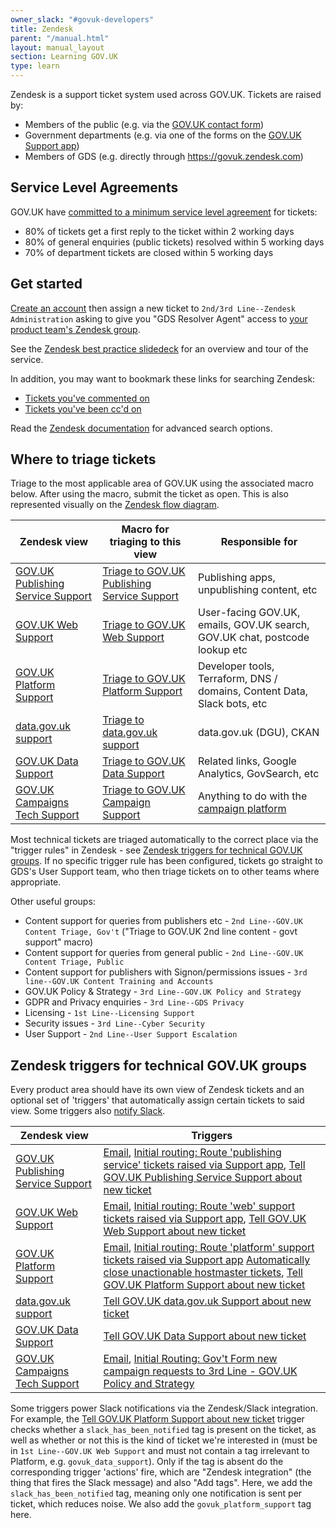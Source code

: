 ```yaml
---
owner_slack: "#govuk-developers"
title: Zendesk
parent: "/manual.html"
layout: manual_layout
section: Learning GOV.UK
type: learn
---
```


Zendesk is a support ticket system used across GOV.UK. Tickets are raised by:

- Members of the public (e.g. via the [GOV.UK contact form](https://www.gov.uk/contact/govuk))
- Government departments (e.g. via one of the forms on the [GOV.UK Support app](https://support.publishing.service.gov.uk/))
- Members of GDS (e.g. directly through <https://govuk.zendesk.com>)

## Service Level Agreements

GOV.UK have [committed to a minimum service level agreement](https://www.gov.uk/guidance/contact-the-government-digital-service/how-to-contact-gds) for tickets:

- 80% of tickets get a first reply to the ticket within 2 working days
- 80% of general enquiries (public tickets) resolved within 5 working days
- 70% of department tickets are closed within 5 working days

## Get started

[Create an account](https://govuk.zendesk.com/auth/v2/login/registration?auth_origin=3194076%2Cfalse%2Ctrue&amp;brand_id=3194076&amp;return_to=https%3A%2F%2Fgovuk.zendesk.com%2Fhc%2Fen-us&amp;theme=hc) then assign a new ticket to `2nd/3rd Line--Zendesk Administration` asking to give you "GDS Resolver Agent" access to [your product team's Zendesk group](#where-to-triage-tickets).

See the [Zendesk best practice slidedeck](https://docs.google.com/presentation/d/1iUbD-_uWyaNMeNj9h7Zvo9g2GWvRarg9kUh7pd0u32M/edit#slide=id.g134fafb13dc_0_0) for an overview and tour of the service.

In addition, you may want to bookmark these links for searching Zendesk:

- [Tickets you've commented on](https://govuk.zendesk.com/agent/search/1?type=ticket&q=commenter%3Ame)
- [Tickets you've been cc'd on](https://govuk.zendesk.com/agent/search/1?q=cc%3Ame)

Read the [Zendesk documentation](https://support.zendesk.com/hc/en-us/articles/4408835086106-Using-Zendesk-Support-advanced-search) for advanced search options.

## Where to triage tickets

Triage to the most applicable area of GOV.UK using the associated macro below. After using the macro, submit the ticket as open. This is also represented visually on the [Zendesk flow diagram](https://docs.google.com/presentation/d/1EotoM2CVtqlnx54Qz5bP7OyIx5c9ji_GptUuymHkBrc/edit).

| Zendesk view | Macro for triaging to this view | Responsible for |
|--------------|---------------------------------|----------|
| [GOV.UK Publishing Service Support](https://govuk.zendesk.com/agent/filters/5273818481554) | [Triage to GOV.UK Publishing Service Support](https://govuk.zendesk.com/admin/workspaces/agent-workspace/macros/13679777581980) | Publishing apps, unpublishing content, etc |
| [GOV.UK Web Support](https://govuk.zendesk.com/agent/filters/360000012465) | [Triage to GOV.UK Web Support](https://govuk.zendesk.com/admin/workspaces/agent-workspace/macros/13679771783708) | User-facing GOV.UK, emails, GOV.UK search, GOV.UK chat, postcode lookup etc  |
| [GOV.UK Platform Support](https://govuk.zendesk.com/agent/filters/12863141605916) | [Triage to GOV.UK Platform Support](https://govuk.zendesk.com/admin/workspaces/agent-workspace/macros/13672505486492) | Developer tools, Terraform, DNS / domains, Content Data, Slack bots, etc |
| [data.gov.uk support](https://govuk.zendesk.com/agent/filters/1900002360214) | [Triage to data.gov.uk support](https://govuk.zendesk.com/admin/workspaces/agent-workspace/macros/13813477886620) | data.gov.uk (DGU), CKAN |
| [GOV.UK Data Support](https://govuk.zendesk.com/agent/filters/13388501247260) | [Triage to GOV.UK Data Support](https://govuk.zendesk.com/admin/workspaces/agent-workspace/macros/13661730061340) | Related links, Google Analytics, GovSearch, etc |
| [GOV.UK Campaigns Tech Support](https://govuk.zendesk.com/agent/filters/8935249582876) | [Triage to GOV.UK Campaign Support](https://govuk.zendesk.com/admin/workspaces/agent-workspace/macros/13792771654300) | Anything to do with the [campaign platform](https://userguide.campaign.gov.uk/) |

Most technical tickets are triaged automatically to the correct place via the "trigger rules" in Zendesk - see [Zendesk triggers for technical GOV.UK groups](#zendesk-triggers-for-technical-govuk-groups). If no specific trigger rule has been configured, tickets go straight to GDS's User Support team, who then triage tickets on to other teams where appropriate.

Other useful groups:

- Content support for queries from publishers etc - `2nd Line--GOV.UK Content Triage, Gov't` ("Triage to GOV.UK 2nd line content - govt support" macro)
- Content support for queries from general public - `2nd Line--GOV.UK Content Triage, Public`
- Content support for publishers with Signon/permissions issues - `3rd line--GOV.UK Content Training and Accounts`
- GOV.UK Policy & Strategy - `3rd Line--GOV.UK Policy and Strategy`
- GDPR and Privacy enquiries - `3rd Line--GDS Privacy`
- Licensing - `1st Line--Licensing Support`
- Security issues - `3rd Line--Cyber Security`
- User Support - `2nd Line--User Support Escalation`

## Zendesk triggers for technical GOV.UK groups

Every product area should have its own view of Zendesk tickets and an optional set of 'triggers' that automatically assign certain tickets to said view. Some triggers also [notify Slack](#slack-triggers).

| Zendesk view | Triggers |
|--------------|----------|
| [GOV.UK Publishing Service Support](https://govuk.zendesk.com/agent/filters/5273818481554) | [Email](https://govuk.zendesk.com/admin/objects-rules/rules/triggers/5591644703004), [Initial routing: Route 'publishing service' tickets raised via Support app](https://govuk.zendesk.com/admin/objects-rules/rules/triggers/14230797794460), [Tell GOV.UK Publishing Service Support about new ticket](https://govuk.zendesk.com/admin/objects-rules/rules/triggers/13776514277660) |
| [GOV.UK Web Support](https://govuk.zendesk.com/agent/filters/360000012465) | [Email](https://govuk.zendesk.com/admin/objects-rules/rules/triggers/16165694317596), [Initial routing: Route 'web' support tickets raised via Support app](https://govuk.zendesk.com/admin/objects-rules/rules/triggers/14231993238556), [Tell GOV.UK Web Support about new ticket](https://govuk.zendesk.com/admin/objects-rules/rules/triggers/13478776988188) |
| [GOV.UK Platform Support](https://govuk.zendesk.com/agent/filters/12863141605916) | [Email](https://govuk.zendesk.com/admin/objects-rules/rules/triggers/13149293739804), [Initial routing: Route 'platform' support tickets raised via Support app](https://govuk.zendesk.com/admin/objects-rules/rules/triggers/17923494146332) [Automatically close unactionable hostmaster tickets](https://govuk.zendesk.com/admin/objects-rules/rules/triggers/13991870416156), [Tell GOV.UK Platform Support about new ticket](https://govuk.zendesk.com/admin/objects-rules/rules/triggers/12864044593692) |
| [data.gov.uk support](https://govuk.zendesk.com/agent/filters/1900002360214) | [Tell GOV.UK data.gov.uk Support about new ticket](https://govuk.zendesk.com/admin/objects-rules/rules/triggers/14643274949020) |
| [GOV.UK Data Support](https://govuk.zendesk.com/agent/filters/13388501247260) | [Tell GOV.UK Data Support about new ticket](https://govuk.zendesk.com/admin/objects-rules/rules/triggers/14607012989980) |
| [GOV.UK Campaigns Tech Support](https://govuk.zendesk.com/agent/filters/8935249582876) | [Email](https://govuk.zendesk.com/admin/objects-rules/rules/triggers/4951487443986), [Initial Routing: Gov't Form new campaign requests to 3rd Line - GOV.UK Policy and Strategy](https://govuk.zendesk.com/admin/objects-rules/rules/triggers/30476171) |

Some triggers power Slack notifications via the Zendesk/Slack integration. For example, the [Tell GOV.UK Platform Support about new ticket](https://govuk.zendesk.com/admin/objects-rules/rules/triggers/12864044593692) trigger checks whether a `slack_has_been_notified` tag is present on the ticket, as well as whether or not this is the kind of ticket we're interested in (must be in `1st Line--GOV.UK Web Support` and must not contain a tag irrelevant to Platform, e.g. `govuk_data_support`). Only if the tag is absent do the corresponding trigger 'actions' fire, which are "Zendesk integration" (the thing that fires the Slack message) and also "Add tags". Here, we add the `slack_has_been_notified` tag, meaning only one notification is sent per ticket, which reduces noise. We also add the `govuk_platform_support` tag here.
